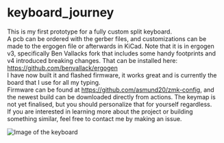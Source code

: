 # keyboard_journey
This is my first prototype for a fully custom split keyboard. \
A pcb can be ordered with the gerber files, and customizations can be made to the ergogen file or afterwards in KiCad. Note that it is in ergogen v3, specifically Ben Vallacks fork that includes some handy footprints and v4 introduced breaking changes. That can be installed here: https://github.com/benvallack/ergogen \
I have now built it and flashed firmware, it works great and is currently the board that I use for all my typing. \
Firmware can be found at https://github.com/asmund20/zmk-config, and the newest build can be downloaded directly from actions. The keymap is not yet finalised, but you should personalize that for yourself regardless. \
If you are interested in learning more about the project or building something similar, feel free to contact me by making an issue.

![Image of the keyboard](https://github.com/user-attachments/assets/de8452d6-cb3b-4e5d-ae72-68a880eaea67)
